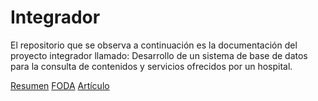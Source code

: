# Integrador
El  repositorio que se observa a continuación es la documentación del proyecto integrador llamado: Desarrollo de un sistema de base de datos para la consulta de contenidos  y servicios ofrecidos por un hospital.

[Resumen](Resumen)
[FODA](Análisis_FODA_8vo.pdf)
[Artículo](Artículo_8vo.pdf)
[]()
